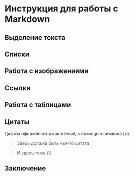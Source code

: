# Инструкция для работы с Markdown

## Выделение текста

## Списки

## Работа с изображениями

## Ссылки

## Работа с таблицами

## Цитаты

Цитаты оформляются как в email, с помощью символа (>).
> Здесь должна быть чья-то цитата

> И здесь тоже )))  

## Заключение